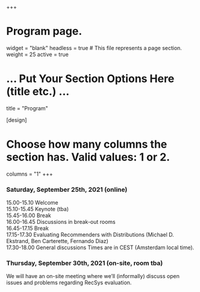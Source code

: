 +++
# Program page.
widget = "blank"
headless = true  # This file represents a page section.
weight = 25
active = true

# ... Put Your Section Options Here (title etc.) ...
title = "Program"

[design]
  # Choose how many columns the section has. Valid values: 1 or 2.
  columns = "1"
+++
### Saturday, September 25th, 2021 (online)

15.00-15.10 Welcome  
15.10-15.45 Keynote (tba)  
15.45-16.00 Break  
16.00-16.45 Discussions in break-out rooms  
16.45-17.15 Break  
17.15-17.30 Evaluating Recommenders with Distributions (Michael D. Ekstrand, Ben Carterette, Fernando Diaz)  
17.30-18.00 General discussions
Times are in CEST (Amsterdam local time).

### Thursday, September 30th, 2021 (on-site, room tba)
We will have an on-site meeting where we’ll (informally) discuss open issues and problems regarding RecSys evaluation.

